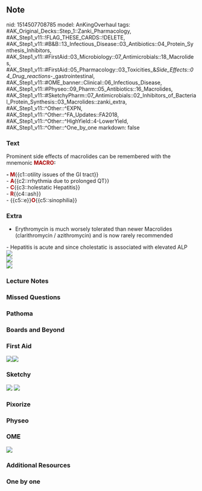 ## Note
nid: 1514507708785
model: AnKingOverhaul
tags: #AK_Original_Decks::Step_1::Zanki_Pharmacology, #AK_Step1_v11::!FLAG_THESE_CARDS::!DELETE, #AK_Step1_v11::#B&B::13_Infectious_Disease::03_Antibiotics::04_Protein_Synthesis_Inhibitors, #AK_Step1_v11::#FirstAid::03_Microbiology::07_Antimicrobials::18_Macrolides, #AK_Step1_v11::#FirstAid::05_Pharmacology::03_Toxicities_&_Side_Effects::04_Drug_reactions_-_gastrointestinal, #AK_Step1_v11::#OME_banner::Clinical::06_Infectious_Disease, #AK_Step1_v11::#Physeo::09_Pharm::05_Antibiotics::16_Macrolides, #AK_Step1_v11::#SketchyPharm::07_Antimicrobials::02_Inhibitors_of_Bacterial_Protein_Synthesis::03_Macrolides::zanki_extra, #AK_Step1_v11::^Other::^EXPN, #AK_Step1_v11::^Other::^FA_Updates::FA2018, #AK_Step1_v11::^Other::^HighYield::4-LowerYield, #AK_Step1_v11::^Other::^One_by_one
markdown: false

### Text
Prominent side effects of macrolides can be remembered with the
mnemonic <b><font color="#AA0000">MACRO</font>:</b>
<div style="centerbox">
  <div class="mnemonics">
    <div>
      <div>
        <b>- <font color="#AA0000">M</font></b>{{c1::otility issues
        of the GI tract}}
      </div>
      <div>
        - <b><font color=
        "#AA0000">A</font></b>{{c2::rrhythmia due to prolonged
        QT}}
      </div>
      <div>
        - <b><font color="#AA0000">C</font></b>{{c3::holestatic
        Hepatitis}}
      </div>
      <div>
        - <b><font color="#AA0000">R</font></b>{{c4::ash}}
      </div>
      <div>
        - {{c5::e}}<b><font color=
        "#AA0000">O</font></b>{{c5::sinophilia}}
      </div>
    </div>
  </div>
</div>

### Extra
- Erythromycin is much worsely tolerated than newer Macrolides
(clarithromycin / azithromycin) and is now rarely recommended
<div>
  - Hepatitis is acute and since cholestatic is associated with
  elevated ALP
</div>
<div><img src="paste-502038727229441.jpg"></div>
<div><img src="paste-517912926355457.jpg"></div>
<div><img src="paste-528233732767745.jpg"></div>

### Lecture Notes


### Missed Questions


### Pathoma


### Boards and Beyond


### First Aid
<img src="paste-321714525306883.jpg"><img src=
"paste-407523676913667.jpg">

### Sketchy
<img src="paste-219288145231873.jpg"> <img src=
"Screen%20Shot%202020-01-28%20at%206.37.01%20PM.png">

### Pixorize


### Physeo


### OME
<div class="ome-widget">
  <a href=
  "https://onlinemeded.org/spa/infectious-disease?ref=anki"><img src="_OME_AnkiFlashcards_Topic_2.png"></a>
</div>

### Additional Resources


### One by one

